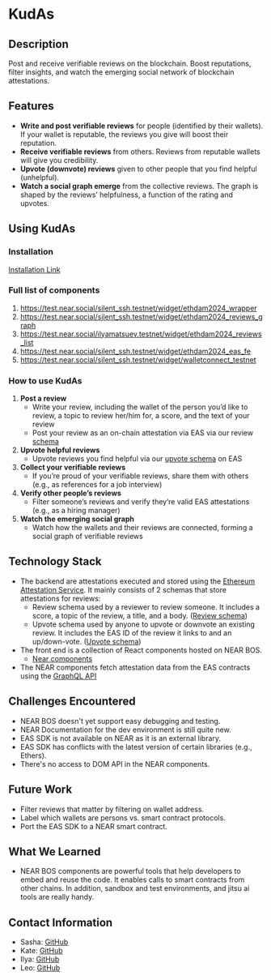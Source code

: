 # KudAs

## Description
Post and receive verifiable reviews on the blockchain. Boost reputations, filter insights, and watch the emerging social network of blockchain attestations.

## Features
- **Write and post verifiable reviews** for people (identified by their wallets). If your wallet is reputable, the reviews you give will boost their reputation.
- **Receive verifiable reviews** from others. Reviews from reputable wallets will give you credibility.
- **Upvote (downvote) reviews** given to other people that you find helpful (unhelpful).
- **Watch a social graph emerge** from the collective reviews. The graph is shaped by the reviews’ helpfulness, a function of the rating and upvotes.

## Using KudAs
### Installation
[Installation Link](https://test.near.org/silent_ssh.testnet/widget/ethdam2024_wrapper)

### Full list of components
1. https://test.near.social/silent_ssh.testnet/widget/ethdam2024_wrapper
2. https://test.near.social/silent_ssh.testnet/widget/ethdam2024_reviews_graph
3. https://test.near.social/ilyamatsuev.testnet/widget/ethdam2024_reviews_list
4. https://test.near.social/silent_ssh.testnet/widget/ethdam2024_eas_fe
5. https://test.near.social/silent_ssh.testnet/widget/walletconnect_testnet

### How to use KudAs
1. **Post a review**
   - Write your review, including the wallet of the person you’d like to review, a topic to review her/him for, a score, and the text of your review
   - Post your review as an on-chain attestation via EAS via our review [schema](https://sepolia.easscan.org/schema/view/0x6fe41fc5a5c39368d2aa147368558ffa101c023136e60a84ef05281823ea1d4d)
2. **Upvote helpful reviews**
   - Upvote reviews you find helpful via our [upvote schema](https://sepolia.easscan.org/attestation/view/0xc33ab62c0391f3f8b6f7ba6cfa6649ca5b0ceac2d42fcacb61a4f912f072b8ac) on EAS
3. **Collect your verifiable reviews**
   - If you’re proud of your verifiable reviews, share them with others (e.g., as references for a job interview)
4. **Verify other people’s reviews**
   - Filter someone’s reviews and verify they’re valid EAS attestations (e.g., as a hiring manager)
5. **Watch the emerging social graph**
   - Watch how the wallets and their reviews are connected, forming a social graph of verifiable reviews

## Technology Stack
- The backend are attestations executed and stored using the [Ethereum Attestation Service](https://attest.org/). It mainly consists of 2 schemas that store attestations for reviews:
  - Review schema used by a reviewer to review someone. It includes a score, a topic of the review, a title, and a body. ([Review schema](https://sepolia.easscan.org/schema/view/0x6fe41fc5a5c39368d2aa147368558ffa101c023136e60a84ef05281823ea1d4d))
  - Upvote schema used by anyone to upvote or downvote an existing review. It includes the EAS ID of the review it links to and an up/down-vote. ([Upvote schema](https://sepolia.easscan.org/attestation/view/0xc33ab62c0391f3f8b6f7ba6cfa6649ca5b0ceac2d42fcacb61a4f912f072b8ac))
- The front end is a collection of React components hosted on NEAR BOS.
  - [Near components](https://docs.near.org/build/near-components/what-is)
- The NEAR components fetch attestation data from the EAS contracts using the [GraphQL API](https://docs.attest.org/docs/developer-tools/api) 

## Challenges Encountered
- NEAR BOS doesn't yet support easy debugging and testing.
- NEAR Documentation for the dev environment is still quite new.
- EAS SDK is not available on NEAR as it is an external library.
- EAS SDK has conflicts with the latest version of certain libraries (e.g., Ethers).
- There's no access to DOM API in the NEAR components.

## Future Work
- Filter reviews that matter by filtering on wallet address.
- Label which wallets are persons vs. smart contract protocols.
- Port the EAS SDK to a NEAR smart contract.

## What We Learned
- NEAR BOS components are powerful tools that help developers to embed and reuse the code. It enables calls to smart contracts from other chains. In addition, sandbox and test environments, and jitsu ai tools are really handy. 

## Contact Information
- Sasha: [GitHub](https://github.com/muchiNoChi) 
- Kate: [GitHub](https://github.com/Tobichimaru) 
- Ilya: [GitHub](https://github.com/IlyaMatsuev) 
- Leo: [GitHub](https://github.com/leo-sizaret) 
